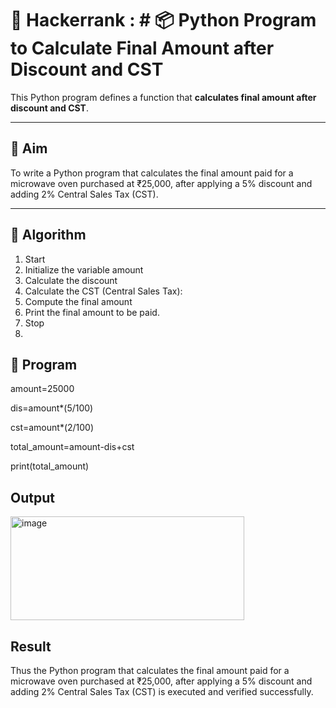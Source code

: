 # 🔄 Hackerrank : # 📦 Python Program to Calculate Final Amount after Discount and CST

This Python program defines a function that **calculates final amount after discount and CST**.

---

## 🎯 Aim

To write a Python program that calculates the final amount paid for a microwave oven purchased at ₹25,000, after applying a 5% discount and adding 2% Central Sales Tax (CST).

---

## 🧠 Algorithm
1. Start
2. Initialize the variable amount
3. Calculate the discount
4. Calculate the CST (Central Sales Tax):
5. Compute the final amount
6. Print the final amount to be paid.
7. Stop
8. 
## 🧪 Program
amount=25000

dis=amount*(5/100)

cst=amount*(2/100)

total_amount=amount-dis+cst

print(total_amount)
## Output
<img width="374" height="166" alt="image" src="https://github.com/user-attachments/assets/92f29a61-8c7a-4347-ab72-bcca92046a1f" />

## Result
Thus the Python program that calculates the final amount paid for a microwave oven purchased at ₹25,000, after applying a 5% discount and adding 2% Central Sales Tax (CST) is executed and verified successfully.
